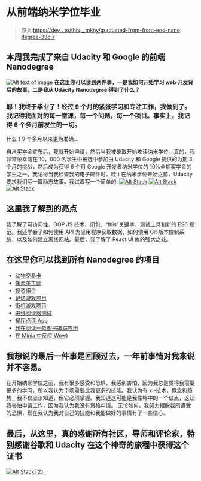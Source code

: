 # 从前端纳米学位毕业

> 原文:[https://dev . to/this _ mkhy/graduated-from-front-end-nano degree-33c 7](https://dev.to/this_mkhy/graduated-from-front-end-nanodegree-33c7)

## 本周我完成了来自 Udacity 和 Google 的前端 Nanodegree

[![Alt text of image](../Images/5151ce5f39e277e3d20526a41250e767.png)](https://i.giphy.com/media/XIqCQx02E1U9W/giphy.gif) 
**在这里你可以读到两件事，一是我如何开始学习 web 开发背后的故事，二是我从 Udacity Nanodegree 得到了什么？**

### [](#yeah-finally-ive-graduated-i-did-it-after-9-months-of-intense-learning-and-dedicated-work-i-remember-every-lesson-problem-and-project-i-faced-in-fact-i-remember-everything-that-happened-more-than-6-months-ago)耶！我终于毕业了！经过 9 个月的紧张学习和专注工作，我做到了。我记得我面对的每一堂课，每一个问题，每一个项目。事实上，我记得 6 个多月前发生的一切。

什么！9 个多月以来更为准确...

自从奖学金宣布后，我就开始申请，然后当我被录取开始攻读纳米学位。真的，我非常荣幸能在 10，000 名学生中被选中参加由 Udacity 和 Google 提供的为期 3 个月的挑战，然后成为获得 6 个月 Google 开发者纳米学位的 10%全额奖学金的学生之一。我记得当我检查我的电子邮件时，哇:)
在纳米学位开始之前，Udacity 要求我们写一篇励志故事。我试着写一个简单的:
[![Alt Stack](../Images/1808802554c90efb929c1e38b8cceb1d.png "part1")](https://res.cloudinary.com/practicaldev/image/fetch/s--C6vwtdZc--/c_limit%2Cf_auto%2Cfl_progressive%2Cq_auto%2Cw_880/https://i.imgur.com/XR2zZY1.png)
[![Alt Stack](../Images/90c3ba35099f2fd5a739acc639f724fb.png "part2")](https://res.cloudinary.com/practicaldev/image/fetch/s--GymY9rmJ--/c_limit%2Cf_auto%2Cfl_progressive%2Cq_auto%2Cw_880/https://i.imgur.com/E3gN44w.png)
[![Alt Stack](../Images/ccec764ba599abc011ba2ac7a330f9c8.png "part3")](https://res.cloudinary.com/practicaldev/image/fetch/s--eJJHbiP8--/c_limit%2Cf_auto%2Cfl_progressive%2Cq_auto%2Cw_880/https://i.imgur.com/maOh4BO.png)

## [](#here-the-bright-spots-that-i-learned)这里我了解到的亮点

我了解了可访问性、OOP JS 技术、闭包、“this”关键字、测试工具和新的 ES6 规范。我还学会了如何使用 API 为应用程序获取数据，如何使用 Git 版本控制系统，以及如何建立离线网站。最后，我了解了 React UI 库的强大之处。

## 在这里你可以找到所有 Nanodegree 的项目

*   [动物交易卡](https://github.com/mohamedkhaledyousef/Front-End-Projects/tree/master/3-Animal%20Trading%20Cards)
*   [像素美工师](https://github.com/mohamedkhaledyousef/Front-End-Projects/tree/master/6-Pixel%20Art%20Maker)
*   [投资组合](https://github.com/mohamedkhaledyousef/mohamedkhaledyousef.github.io)
*   [记忆游戏项目](https://github.com/mohamedkhaledyousef/Memory-Game-Project)
*   [街机游戏项目](https://github.com/mohamedkhaledyousef/ArcadeGame)
*   [进纸阅读器测试](https://github.com/mohamedkhaledyousef/Feed-Reader-Testing)
*   [餐厅点评 App](https://github.com/mohamedkhaledyousef/Restaurant-Reviews-App)
*   [我在阅读一款图书追踪应用](https://github.com/mohamedkhaledyousef/MyReads-A-Book-Tracking-App)
*   [在 Minia 中反应 Wow)](https://github.com/mohamedkhaledyousef/React-Wow-In-Minia)

## 我想说的最后一件事是回顾过去，一年前事情对我来说并不容易。

在开始纳米学位之前，我有很多感受和恐惧，我感到害怕，因为我总是觉得我需要更多的学习，所以我认为市场需要比我更多的技能。我认为有 x -技术，概念和趋势，我不仅应该知道，但它必须掌握。我知道这可能是我性格中的一个缺点，这让我害怕申请工作，因为我认为我没有资格申请。
无论如何，我努力摆脱我所遭受的恐惧，现在我认为我对自己的技能和我能做好的事情有了一些信心。

## [](#finally-from-here-really-thanks-to-all-community-mentors-and-reviewers-and-special-thanks-to-google-and-udacity-on-this-amazing-journey-to-get-this-certificate)最后，从这里，真的感谢所有社区，导师和评论家，特别感谢谷歌和 Udacity 在这个神奇的旅程中获得这个证书

[![Alt Stack](../Images/f623dec681da9240e72d9662ba74ba25.png "certificate")T2】](https://res.cloudinary.com/practicaldev/image/fetch/s--8uwnj-Qt--/c_limit%2Cf_auto%2Cfl_progressive%2Cq_auto%2Cw_880/https://i.imgur.com/PLFiifS.png)